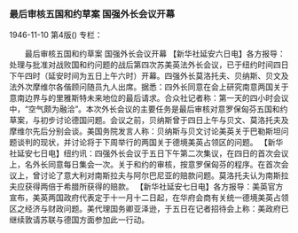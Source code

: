 ### 最后审核五国和约草案  国强外长会议开幕

1946-11-10
第4版()
专栏：

　　最后审核五国和约草案
    国强外长会议开幕
    【新华社延安六日电】各方报导：处理与批准对战败国和约问题的战后第四次苏美英法外长会议，已于纽约时间四日下午四时（延安时间为五日上午六时）开幕。四强外长莫洛托夫、贝纳斯、贝文及法外次摩维尔各偕顾问随员九人出席。据悉：四外长同意在会上研究南意两国关于意南边界与的里雅斯特未来地位的最后请求。合众社记者称：第一天的四小时会议中，“空气颇为融洽”。本次外长会议的主要任务是最后审核对意罗保匈芬五国和约草案，与初步讨论德国问题。会议之前，贝纳斯曾于四日上午与贝文、莫洛托夫及摩维尔先后分别会谈。美国务院发言人称：贝纳斯与贝文讨论美英关于巴勒斯坦问题谈判的现状，并讨论将于下周举行的两国关于德境美英占领区的问题。
    【新华社延安七日电】纽约讯：四强外长会议于五日下午第二次集议，在四日的首次会议上，名外长同意每日集会一次。关于和约的审核，按意罗保匈芬的程序。在首次会议上，曾讨论了意大利对南斯拉夫与阿尔巴尼亚的赔款问题。莫洛托夫认为南斯拉夫应获得两倍于希腊所获得的赔款。
    【新华社延安七日电】各方报导：美英官方宣布，美英两国政府代表定于十一月十二日起，在华府会商有关统一德境美英占领区之经济与财政问题。美代理国务卿亚泽逊，于五日在记者招待会上称：美政府已继续敦请苏联与德国方面参加此一行动。
